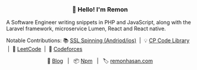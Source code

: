 <h3 align="center">👋 Hello! I'm Remon</h3> 
<p align="left">A Software Engineer writing snippets in PHP and JavaScript, along with the Laravel framework, microservice Lumen, React and React native.</p>

<p align="left">
  Notable Contributions:
  📚 <a href="https://github.com/Remonhasan/react-native-ssl-certificate-spinning">SSL Spinning (Andriod/ios)</a>
  &nbsp;|&nbsp;
  💡 <a href="https://github.com/Remonhasan/cp-code-library.git">CP Code Library</a>
  &nbsp;|&nbsp;
  🧩 <a href="https://github.com/Remonhasan/leetcode-solutions">LeetCode</a>
  &nbsp;|&nbsp;
  🎉 <a href="https://github.com/Remonhasan/codeforces">Codeforces</a>
</p>

<p align="center">
  📝 <a href="https://dev.to/remonhasan">Blog</a>
  &nbsp;&nbsp;|&nbsp;&nbsp;
  📦 <a href="https://www.npmjs.com/~remonhasan">Npm</a>
  &nbsp;&nbsp;|&nbsp;&nbsp;
  🏷️ <a href="https://remonhasan.com/">remonhasan.com</a>
</p>
